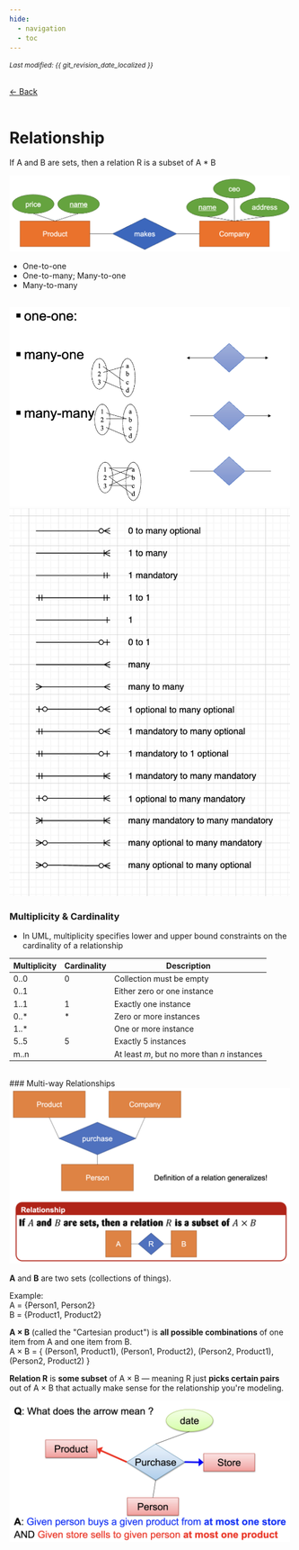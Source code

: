 ```yaml
---
hide:
  - navigation
  - toc
---
```


<small><i>Last modified: {{ git_revision_date_localized }}</i></small>

<div class="back-button">
    <br>
    <a href="javascript:history.back()">← Back</a>
    <br>
    <br>
</div>

# Relationship

If A and B are sets, then a relation R is a subset of A * B

<img src="../../SQL/img/relationship.png" alt="Relationship" width="500">

<br>

- One-to-one
- One-to-many; Many-to-one
- Many-to-many

<br>

<img src="../../SQL/img/relationship1.png" alt="Relationship 1" width="500">


<img src="../../SQL/img/arrows.png" alt="arrows" width="500">

<br>

### Multiplicity & Cardinality

- In UML, multiplicity specifies lower and upper bound constraints on the cardinality of a relationship

| Multiplicity | Cardinality | Description                                  |
| ------------ | ----------- | -------------------------------------------- |
| 0..0         | 0           | Collection must be empty                     |
| 0..1         |             | Either zero or one instance                  |
| 1..1         | 1           | Exactly one instance                         |
| 0..*         | *           | Zero or more instances                       |
| 1..*         |             | One or more instance                         |
| 5..5         | 5           | Exactly 5 instances                          |
| m..n         |             | At least *m*, but no more than *n* instances |

<br>
### Multi-way Relationships

<img src="../../SQL/img/relation.png" alt="relation" width="500">

**A** and **B** are two sets (collections of things).
    
Example:  
A = {Person1, Person2}  
B = {Product1, Product2}
        
**A × B** (called the "Cartesian product") is **all possible combinations** of one item from A and one item from B.  
    A × B = { (Person1, Product1), (Person1, Product2), (Person2, Product1), (Person2, Product2) }
    
**Relation R** is **some subset** of A × B — meaning R just **picks certain pairs** out of A × B that actually make sense for the relationship you're modeling.

<img src="../../SQL/img/relation1.png" alt="relation1" width="500">